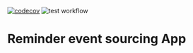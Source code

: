 [![codecov](https://codecov.io/gh/BartekCK/reminder-ecs/branch/develop/graph/badge.svg?token=ZyqcK87l7Q)](https://codecov.io/gh/BartekCK/reminder-ecs)
![test workflow](https://github.com/BartekCK/reminder-ecs/blob/develop/.github/workflows/test-backend.yml/badge.svg)

# Reminder event sourcing App
